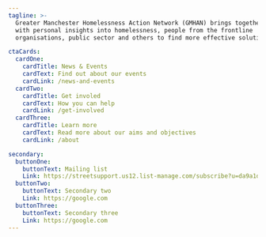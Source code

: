 ```yaml
---
tagline: >-
  Greater Manchester Homelessness Action Network (GMHAN) brings together people
  with personal insights into homelessness, people from the frontline
  organisations, public sector and others to find more effective solutions.

ctaCards:
  cardOne:
    cardTitle: News & Events
    cardText: Find out about our events
    cardLink: /news-and-events
  cardTwo:
    cardTitle: Get involed
    cardText: How you can help
    cardLink: /get-involved
  cardThree:
    cardTitle: Learn more
    cardText: Read more about our aims and objectives
    cardLink: /about

secondary:
  buttonOne:
    buttonText: Mailing list
    Link: https://streetsupport.us12.list-manage.com/subscribe?u=da9a1d4bb2b1a69a981456972&id=3c6ae13085
  buttonTwo:
    buttonText: Secondary two
    Link: https://google.com
  buttonThree:
    buttonText: Secondary three
    Link: https://google.com
---
```


